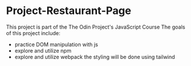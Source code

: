 # Project-Restaurant-Page
This project is part of the The Odin Project's JavaScript Course
The goals of this project include:
- practice DOM manipulation with js 
- explore and utilize npm
- explore and utilize webpack
the styling will be done using tailwind